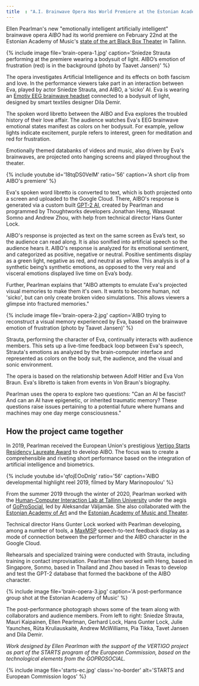 ```yaml
---
title  : "A.I. Brainwave Opera Has World Premiere at the Estonian Academy of Music"
---
```

Ellen Pearlman's new "emotionally intelligent artificially intelligent" brainwave opera _AIBO_ had its world premiere on February 22nd at the Estonian Academy of Music's [state of the art Black Box Theater](https://estonianworld.com/culture/the-estonian-academy-of-music-and-theatre-opens-a-new-concert-and-performance-centre/) in Tallinn.

{% include image file='brain-opera-1.jpg'
   caption='Sniedze Strauta performing at the premiere wearing a bodysuit of light. AIBO’s emotion of frustration (red) is in the background (photo by Taavet Jansen)' %}

The opera investigates Artificial Intelligence and its effects on both fascism and love. In the performance viewers take part in an interaction between Eva, played by actor Sniedze Strauta, and AIBO, a ‘sicko’ AI. Eva is wearing an [Emotiv EEG brainwave headset](https://www.emotiv.com/) connected to a bodysuit of light, designed by smart textiles designer Dila Demir.

<!--excerpt-ends-->

The spoken word libretto between the AIBO and Eva explores the troubled history of their love affair. The audience watches Eva's EEG brainwave emotional states manifest as colors on her bodysuit. For example, yellow lights indicate excitement, purple refers to interest, green for meditation and red for frustration.

Emotionally themed databanks of videos and music, also driven by Eva's brainwaves, are projected onto hanging screens and played throughout the theater.

{% include youtube id='18tqDS0VelM'
   ratio='56'
   caption='A short clip from AIBO\'s premiere' %}

Eva's spoken word libretto is converted to text, which is both projected onto a screen and uploaded to the Google Cloud. There, AIBO's response is generated via a custom built [GPT-2 AI](https://openai.com/blog/better-language-models/), created by Pearlman and programmed by Thoughtworks developers Jonathan Heng, Wasawat Somno and Andrew Zhou, with help from technical director Hans Gunter Lock.

AIBO's response is projected as text on the same screen as Eva’s text, so the audience can read along. It is also sonified into artificial speech so the audience hears it. AIBO's response is analyzed for its emotional sentiment, and categorized as positive, negative or neutral. Positive sentiments display as a green light, negative as red, and neutral as yellow. This analysis is of a synthetic being’s synthetic emotions, as opposed to the very real and visceral emotions displayed live time on Eva’s body.

Further, Pearlman explains that "AIBO attempts to emulate Eva's projected visual memories to make them it's own. It wants to become human, not 'sicko', but can only create broken video simulations. This allows viewers a glimpse into fractured memories."

{% include image file='brain-opera-2.jpg'
   caption='AIBO trying to reconstruct a visual memory experienced by Eva, based on the brainwave emotion of frustration (photo by Taavet Jansen)' %}

Strauta, performing the character of Eva, continually interacts with audience members. This sets up a live-time feedback loop between Eva's speech, Strauta's emotions as analyzed by the brain-computer interface and represented as colors on the body suit, the audience, and the visual and sonic environment.

The opera is based on the relationship between Adolf Hitler and Eva Von Braun. Eva's libretto is taken from events in Von Braun's biography.

Pearlman uses the opera to explore two questions: "Can an AI be fascist? And can an AI have epigenetic, or inherited traumatic memory? These questions raise issues pertaining to a potential future where humans and machines may one day merge consciousness."

## How the project came together

In 2019, Pearlman received the European Union's prestigious [Vertigo Starts Residency Laureate Award](https://vertigo.starts.eu/calls/starts-residencies-call-3/residencies/aibo/detail/) to develop AIBO. The focus was to create a comprehensible and riveting short performance based on the integration of artificial intelligence and biometrics.

{% include youtube id='qfojEOoDnlg'
   ratio='56'
   caption='AIBO developmental highlight reel 2019, filmed by Mary Marinopoulou' %}

From the summer 2019 through the winter of 2020, Pearlman worked with the [Human-Computer Interaction Lab at Tallinn University](https://www.tlu.ee/en/humancomputerinteraction) under the aegis of [GoProSocial](https://vertigo.starts.eu/calls/starts-residencies-call-3/projects/goprosocial/detail/), led by Aleksandar Väljamäe. She also collaborated with the [Estonian Academy of Art](https://www.artun.ee/en/home/) and the [Estonian Academy of Music and Theater](https://eamt.ee/en/).

Technical director Hans Gunter Lock worked with Pearlman developing, among a number of tools, a [MaxMSP](https://cycling74.com/products/max/) speech-to-text feedback display as a mode of connection between the performer and the AIBO character in the Google Cloud.

Rehearsals and specialized training were conducted with Strauta, including training in contact improvisation. Pearlman then worked with Heng, based in Singapore, Sonmo, based in Thailand and Zhou based in Texas to develop and test the GPT-2 database that formed the backbone of the AIBO character. 

{% include image file='brain-opera-3.jpg'
   caption='A post-performance group shot at the Estonian Academy of Music' %}

The post-performance photograph shows some of the team along with collaborators and audience members. From left to right: Sniedze Strauta, Mauri Kaipainen, Ellen Pearlman, Gerhard Lock, Hans Gunter Lock, Julie Yaunches, Rūta Kruliauskaitė, Andrew McWilliams, Pia Tikka, Tavet Jansen and Dila Demir.

*Work designed by Ellen Pearlman with the support of the VERTIGO project as part of the STARTS program of the European Commission, based on the technological elements from the GOPROSOCIAL.*

{% include image file='starts-ec.jpg'
   class='no-border'
   alt='STARTS and European Commission logos' %}